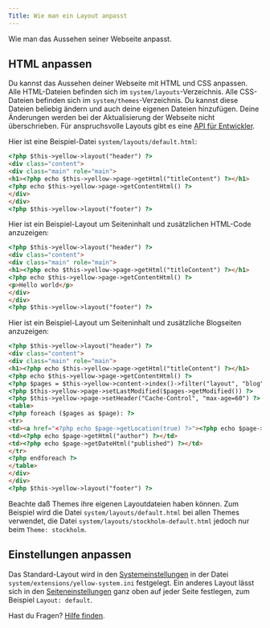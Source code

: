 ```yaml
---
Title: Wie man ein Layout anpasst
---
```

Wie man das Aussehen seiner Webseite anpasst.

## HTML anpassen

Du kannst das Aussehen deiner Webseite mit HTML und CSS anpassen. Alle HTML-Dateien befinden sich im `system/layouts`-Verzeichnis. Alle CSS-Dateien befinden sich im `system/themes`-Verzeichnis. Du kannst diese Dateien beliebig ändern und auch deine eigenen Dateien hinzufügen. Deine Änderungen werden bei der Aktualisierung der Webseite nicht überschrieben. Für anspruchsvolle Layouts gibt es eine [API für Entwickler](api-for-developers).

Hier ist eine Beispiel-Datei `system/layouts/default.html`:

``` html
<?php $this->yellow->layout("header") ?>
<div class="content">
<div class="main" role="main">
<h1><?php echo $this->yellow->page->getHtml("titleContent") ?></h1>
<?php echo $this->yellow->page->getContentHtml() ?>
</div>
</div>
<?php $this->yellow->layout("footer") ?>
```

Hier ist ein Beispiel-Layout um Seiteninhalt und zusätzlichen HTML-Code anzuzeigen:

``` html
<?php $this->yellow->layout("header") ?>
<div class="content">
<div class="main" role="main">
<h1><?php echo $this->yellow->page->getHtml("titleContent") ?></h1>
<?php echo $this->yellow->page->getContentHtml() ?>
<p>Hello world</p>
</div>
</div>
<?php $this->yellow->layout("footer") ?>
```

Hier ist ein Beispiel-Layout um Seiteninhalt und zusätzliche Blogseiten anzuzeigen:

``` html
<?php $this->yellow->layout("header") ?>
<div class="content">
<div class="main" role="main">
<h1><?php echo $this->yellow->page->getHtml("titleContent") ?></h1>
<?php echo $this->yellow->page->getContentHtml() ?>
<?php $pages = $this->yellow->content->index()->filter("layout", "blog")->sort("published", false)->limit(5) ?>
<?php $this->yellow->page->setLastModified($pages->getModified()) ?>
<?php $this->yellow->page->setHeader("Cache-Control", "max-age=60") ?>
<table>
<?php foreach ($pages as $page): ?>
<tr>
<td><a href="<?php echo $page->getLocation(true) ?>"><?php echo $page->getHtml("title") ?></a></td>
<td><?php echo $page->getHtml("author") ?></td>
<td><?php echo $page->getDateHtml("published") ?></td>
</tr>
<?php endforeach ?>
</table>
</div>
</div>
<?php $this->yellow->layout("footer") ?>
```

Beachte daß Themes ihre eigenen Layoutdateien haben können. Zum Beispiel wird die Datei `system/layouts/default.html` bei allen Themes verwendet, die Datei `system/layouts/stockholm-default.html` jedoch nur beim `Theme: stockholm`.

## Einstellungen anpassen

Das Standard-Layout wird in den [Systemeinstellungen](how-to-change-the-system#systemeinstellungen) in der Datei `system/extensions/yellow-system.ini` festgelegt. Ein anderes Layout lässt sich in den [Seiteneinstellungen](how-to-change-the-system#seiteneinstellungen) ganz oben auf jeder Seite festlegen, zum Beispiel `Layout: default`.

Hast du Fragen? [Hilfe finden](.).
